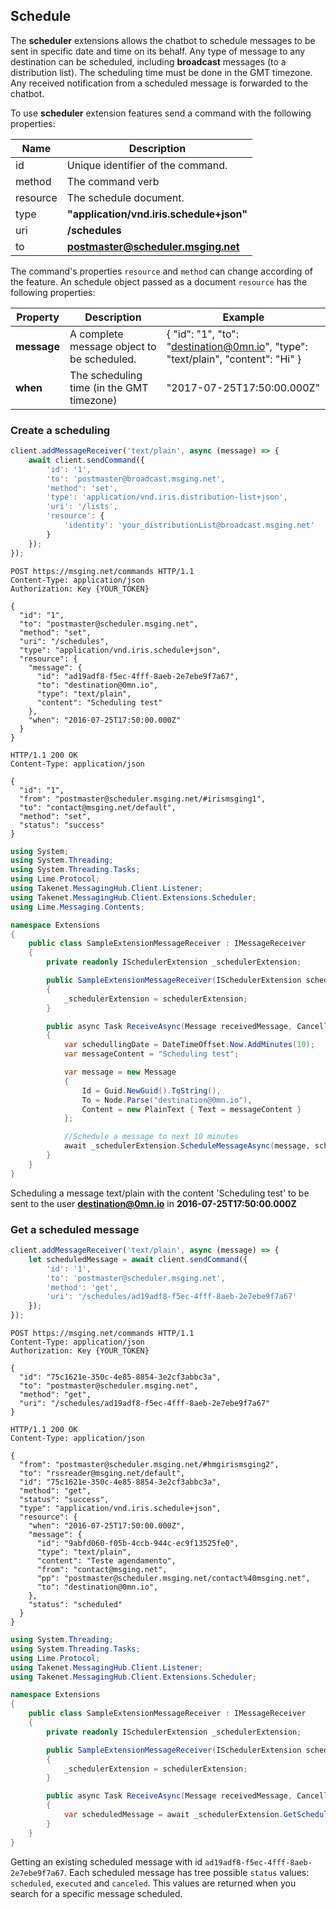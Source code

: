 ## Schedule

The **scheduler** extensions allows the chatbot to schedule messages to be sent in specific date and time on its behalf. Any type of message to any destination can be scheduled, including **broadcast** messages (to a distribution list). The scheduling time must be done in the GMT timezone. Any received notification from a scheduled message is forwarded to the chatbot.

To use **scheduler** extension features send a command with the following properties:

| Name | Description |
|---------------------------------|--------------|
| id    | Unique identifier of the command.   |
| method    | The command verb  |
| resource | The schedule document. |
| type | **"application/vnd.iris.schedule+json"** |
| uri    | **/schedules**   |
| to     | **postmaster@scheduler.msging.net** |

The command's properties `resource` and `method` can change according of the feature.
An schedule object passed as a document `resource` has the following properties:

| Property     | Description                                                        | Example |
|--------------|--------------------------------------------------------------------|---------|
| **message** | A complete message object to be scheduled.                          | { "id": "1", "to": "destination@0mn.io", "type": "text/plain", "content": "Hi" } |
| **when**   | The scheduling time (in the GMT timezone)  | "2017-07-25T17:50:00.000Z" |

### Create a scheduling

```javascript
client.addMessageReceiver('text/plain', async (message) => {
    await client.sendCommand({
        'id': '1',
        'to': 'postmaster@broadcast.msging.net',
        'method': 'set',
        'type': 'application/vnd.iris.distribution-list+json',
        'uri': '/lists',
        'resource': {
            'identity': 'your_distributionList@broadcast.msging.net'
        }
    });
});
```

```http
POST https://msging.net/commands HTTP/1.1
Content-Type: application/json
Authorization: Key {YOUR_TOKEN}

{  
  "id": "1",
  "to": "postmaster@scheduler.msging.net",
  "method": "set",
  "uri": "/schedules",
  "type": "application/vnd.iris.schedule+json",
  "resource": {  
    "message": {  
      "id": "ad19adf8-f5ec-4fff-8aeb-2e7ebe9f7a67",
      "to": "destination@0mn.io",
      "type": "text/plain",
      "content": "Scheduling test"
    },
    "when": "2016-07-25T17:50:00.000Z"
  }
}
```

```http
HTTP/1.1 200 OK
Content-Type: application/json

{ 
  "id": "1",
  "from": "postmaster@scheduler.msging.net/#irismsging1",
  "to": "contact@msging.net/default",
  "method": "set",
  "status": "success"
}
```

```csharp
using System;
using System.Threading;
using System.Threading.Tasks;
using Lime.Protocol;
using Takenet.MessagingHub.Client.Listener;
using Takenet.MessagingHub.Client.Extensions.Scheduler;
using Lime.Messaging.Contents;

namespace Extensions
{
    public class SampleExtensionMessageReceiver : IMessageReceiver
    {
        private readonly ISchedulerExtension _schedulerExtension;

        public SampleExtensionMessageReceiver(ISchedulerExtension schedulerExtension)
        {
            _schedulerExtension = schedulerExtension;
        }

        public async Task ReceiveAsync(Message receivedMessage, CancellationToken cancellationToken)
        {
            var schedullingDate = DateTimeOffset.Now.AddMinutes(10);
            var messageContent = "Scheduling test";

            var message = new Message
            {
                Id = Guid.NewGuid().ToString(),
                To = Node.Parse("destination@0mn.io"),
                Content = new PlainText { Text = messageContent }
            };

            //Schedule a message to next 10 minutes
            await _schedulerExtension.ScheduleMessageAsync(message, schedullingDate);
        }
    }
}
```

Scheduling a message text/plain with the content 'Scheduling test' to be sent to the user **destination@0mn.io** in **2016-07-25T17:50:00.000Z**

### Get a scheduled message

```javascript
client.addMessageReceiver('text/plain', async (message) => {
    let scheduledMessage = await client.sendCommand({
        'id': '1',
        'to': 'postmaster@scheduler.msging.net',
        'method': 'get',
        'uri': '/schedules/ad19adf8-f5ec-4fff-8aeb-2e7ebe9f7a67'
    });
});
```

```http
POST https://msging.net/commands HTTP/1.1
Content-Type: application/json
Authorization: Key {YOUR_TOKEN}

{  
  "id": "75c1621e-350c-4e85-8854-3e2cf3abbc3a",
  "to": "postmaster@scheduler.msging.net",
  "method": "get",
  "uri": "/schedules/ad19adf8-f5ec-4fff-8aeb-2e7ebe9f7a67"
}
```

```http
HTTP/1.1 200 OK
Content-Type: application/json

{
  "from": "postmaster@scheduler.msging.net/#hmgirismsging2",
  "to": "rssreader@msging.net/default",
  "id": "75c1621e-350c-4e85-8854-3e2cf3abbc3a",
  "method": "get",
  "status": "success",
  "type": "application/vnd.iris.schedule+json",
  "resource": {
    "when": "2016-07-25T17:50:00.000Z",
    "message": {
      "id": "9abfd060-f05b-4ccb-944c-ec9f13525fe0",
      "type": "text/plain",
      "content": "Teste agendamento",
      "from": "contact@msging.net",
      "pp": "postmaster@scheduler.msging.net/contact%40msging.net",
      "to": "destination@0mn.io",
    },
    "status": "scheduled"
  }
}
```

```csharp
using System.Threading;
using System.Threading.Tasks;
using Lime.Protocol;
using Takenet.MessagingHub.Client.Listener;
using Takenet.MessagingHub.Client.Extensions.Scheduler;

namespace Extensions
{
    public class SampleExtensionMessageReceiver : IMessageReceiver
    {
        private readonly ISchedulerExtension _schedulerExtension;

        public SampleExtensionMessageReceiver(ISchedulerExtension schedulerExtension)
        {
            _schedulerExtension = schedulerExtension;
        }

        public async Task ReceiveAsync(Message receivedMessage, CancellationToken cancellationToken)
        {
            var scheduledMessage = await _schedulerExtension.GetScheduledMessageAsync("ad19adf8-f5ec-4fff-8aeb-2e7ebe9f7a67", cancellationToken);
        }
    }
}
```

Getting an existing scheduled message with id `ad19adf8-f5ec-4fff-8aeb-2e7ebe9f7a67`. Each scheduled message has tree possible `status` values: `scheduled`, `executed` and `canceled`. This values are returned when you search for a specific message scheduled.

